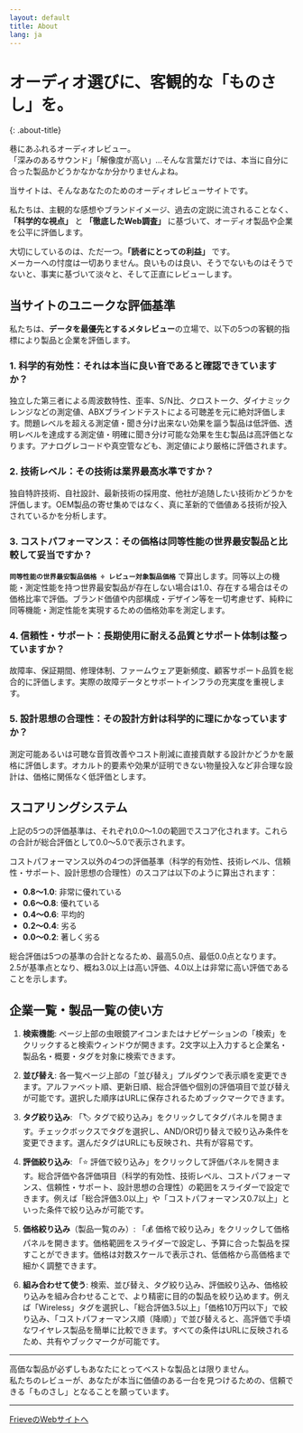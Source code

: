 ```yaml
---
layout: default
title: About
lang: ja
---
```


# オーディオ選びに、客観的な「ものさし」を。
{: .about-title}

巷にあふれるオーディオレビュー。  
「深みのあるサウンド」「解像度が高い」…そんな言葉だけでは、本当に自分に合った製品かどうかなかなか分かりませんよね。

当サイトは、そんなあなたのためのオーディオレビューサイトです。

私たちは、主観的な感想やブランドイメージ、過去の定説に流されることなく、**「科学的な視点」** と **「徹底したWeb調査」** に基づいて、オーディオ製品や企業を公平に評価します。

大切にしているのは、ただ一つ。**「読者にとっての利益」** です。  
メーカーへの忖度は一切ありません。良いものは良い、そうでないものはそうでないと、事実に基づいて淡々と、そして正直にレビューします。

## 当サイトのユニークな評価基準

私たちは、**データを最優先とするメタレビュー**の立場で、以下の5つの客観的指標により製品と企業を評価します。

### 1. 科学的有効性：それは本当に良い音であると確認できていますか？
独立した第三者による周波数特性、歪率、S/N比、クロストーク、ダイナミックレンジなどの測定値、ABXブラインドテストによる可聴差を元に絶対評価します。問題レベルを超える測定値・聞き分け出来ない効果を謳う製品は低評価、透明レベルを達成する測定値・明確に聞き分け可能な効果を生む製品は高評価となります。アナログレコードや真空管なども、測定値により厳格に評価されます。

### 2. 技術レベル：その技術は業界最高水準ですか？
独自特許技術、自社設計、最新技術の採用度、他社が追随したい技術かどうかを評価します。OEM製品の寄せ集めではなく、真に革新的で価値ある技術が投入されているかを分析します。

### 3. コストパフォーマンス：その価格は同等性能の世界最安製品と比較して妥当ですか？
**`同等性能の世界最安製品価格 ÷ レビュー対象製品価格`** で算出します。同等以上の機能・測定性能を持つ世界最安製品が存在しない場合は1.0、存在する場合はその価格比率で評価。ブランド価値や内部構成・デザイン等を一切考慮せず、純粋に同等機能・測定性能を実現するための価格効率を測定します。

### 4. 信頼性・サポート：長期使用に耐える品質とサポート体制は整っていますか？
故障率、保証期間、修理体制、ファームウェア更新頻度、顧客サポート品質を総合的に評価します。実際の故障データとサポートインフラの充実度を重視します。

### 5. 設計思想の合理性：その設計方針は科学的に理にかなっていますか？
測定可能あるいは可聴な音質改善やコスト削減に直接貢献する設計かどうかを厳格に評価します。オカルト的要素や効果が証明できない物量投入など非合理な設計は、価格に関係なく低評価とします。

## スコアリングシステム

上記の5つの評価基準は、それぞれ0.0～1.0の範囲でスコア化されます。これらの合計が総合評価として0.0～5.0で表示されます。

コストパフォーマンス以外の4つの評価基準（科学的有効性、技術レベル、信頼性・サポート、設計思想の合理性）のスコアは以下のように算出されます：
- **0.8～1.0**: 非常に優れている
- **0.6～0.8**: 優れている
- **0.4～0.6**: 平均的
- **0.2～0.4**: 劣る
- **0.0～0.2**: 著しく劣る

総合評価は5つの基準の合計となるため、最高5.0点、最低0.0点となります。
2.5が基準点となり、概ね3.0以上は高い評価、4.0以上は非常に高い評価であることを示します。

## 企業一覧・製品一覧の使い方

1. **検索機能**: ページ上部の虫眼鏡アイコンまたはナビゲーションの「検索」をクリックすると検索ウィンドウが開きます。2文字以上入力すると企業名・製品名・概要・タグを対象に検索できます。

2. **並び替え**: 各一覧ページ上部の「並び替え」プルダウンで表示順を変更できます。アルファベット順、更新日順、総合評価や個別の評価項目で並び替えが可能です。選択した順序はURLに保存されるためブックマークできます。

3. **タグ絞り込み**: 「🏷️ タグで絞り込み」をクリックしてタグパネルを開きます。チェックボックスでタグを選択し、AND/OR切り替えで絞り込み条件を変更できます。選んだタグはURLにも反映され、共有が容易です。

4. **評価絞り込み**: 「⭐ 評価で絞り込み」をクリックして評価パネルを開きます。総合評価や各評価項目（科学的有効性、技術レベル、コストパフォーマンス、信頼性・サポート、設計思想の合理性）の範囲をスライダーで設定できます。例えば「総合評価3.0以上」や「コストパフォーマンス0.7以上」といった条件で絞り込みが可能です。

5. **価格絞り込み**（製品一覧のみ）: 「💰 価格で絞り込み」をクリックして価格パネルを開きます。価格範囲をスライダーで設定し、予算に合った製品を探すことができます。価格は対数スケールで表示され、低価格から高価格まで細かく調整できます。

6. **組み合わせて使う**: 検索、並び替え、タグ絞り込み、評価絞り込み、価格絞り込みを組み合わせることで、より精密に目的の製品を絞り込めます。例えば「Wireless」タグを選択し、「総合評価3.5以上」「価格10万円以下」で絞り込み、「コストパフォーマンス順（降順）」で並び替えると、高評価で手頃なワイヤレス製品を簡単に比較できます。すべての条件はURLに反映されるため、共有やブックマークが可能です。

---

高価な製品が必ずしもあなたにとってベストな製品とは限りません。  
私たちのレビューが、あなたが本当に価値のある一台を見つけるための、信頼できる「ものさし」となることを願っています。

---

[FrieveのWebサイトへ](https://www.frieve.com)